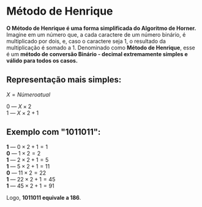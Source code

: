 # Método de Henrique

**O Método de Henrique é uma forma simplificada do Algoritmo de Horner.**
Imagine em um número que, a cada caractere de um número binário, é multiplicado por dois, e, caso o caractere seja 1, o resultado da multiplicação é somado a 1. Denominado como **Método de Henrique**, esse é um **método de conversão Binário - decimal extremamente simples e válido para todos os casos.**

## Representação mais simples:

$X = Número atual$  
  
0 — $X × 2$  
1 — $X × 2 + 1$  

## Exemplo com "1011011":

**1** — $0 × 2 + 1 = 1$  
**0** — $1 × 2 = 2$  
**1** — $2 × 2 + 1 = 5$  
**1** — $5 × 2 + 1 = 11$  
**0** — $11 × 2 = 22$  
**1** — $22 × 2 + 1 = 45$  
**1** — $45 × 2 + 1 = 91$  

Logo, **1011011 equivale a 186**.
